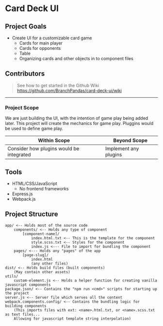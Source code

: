 # Card Deck UI

## Project Goals

- Create UI for a customizable card game
  - Cards for main player
  - Cards for opponents
  - Table
  - Organizing cards and other objects in to component files

## Contributors 

> See how to get started in the Github Wiki  
> https://github.com/BranchPandas/card-deck-ui/wiki

---


### Project Scope

We are just building the UI, with the intention of game play being added later. This project will create the mechanics for game play. Pluggins would be used to define game play.

| Within Scope                             | Beyond Scope              |
| ---------------------------------------- | ------------------------- |
| Consider how plugins would be integrated | Implement any plugins     |

## Tools

- HTML/CSS/JavaScript
  - No frontend frameworks 
- Express.js
- Webpack.js

## Project Structure

```
app/ <-- Holds most of the source code
    components/ <-- Holds any type of component
        [component-name]/
            index.html.txt <-- This is the template for the component
            style.scss.txt <-- Styles for the component
            index.js <--- File to import for bundling the component 
    pages/ <--- Holds any "pages" of the app
        [page-slug]/ 
            index.html
            (any other files)            
dist/ <-- Holds build files (built components)
    (May contain other assets)
utils/ 
    custom-element.js <-- Holds a helper function for creating vanilla javascript components
package.json/ <-- Contains the "npm run <cmd>" scripts for starting up the project
server.js <-- Server file which serves all the content
webpack.components.config/ <-- Contains the bundling logic for building components
    (This imports files with ext: <name>.html.txt, or <name>.scss.txt as text files... 
    Allowing for javascript template string interpolation)
```

